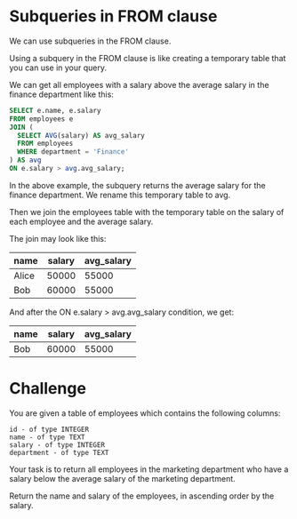# Subqueries in FROM clause

We can use subqueries in the FROM clause.

Using a subquery in the FROM clause is like creating a temporary table that you can use in your query.

We can get all employees with a salary above the average salary in the finance department like this:

```sql
SELECT e.name, e.salary
FROM employees e
JOIN (
  SELECT AVG(salary) AS avg_salary 
  FROM employees 
  WHERE department = 'Finance'
) AS avg
ON e.salary > avg.avg_salary;
```

In the above example, the subquery returns the average salary for the finance department. We rename this temporary table to avg.

Then we join the employees table with the temporary table on the salary of each employee and the average salary.

The join may look like this:

| name  | salary | avg_salary |
|-------|--------|------------|
| Alice | 50000  | 55000      |
| Bob   | 60000  | 55000      |

And after the ON e.salary > avg.avg_salary condition, we get:

| name  | salary | avg_salary |
|-------|--------|------------|
| Bob   | 60000  | 55000      |

# Challenge

You are given a table of employees which contains the following columns:

    id - of type INTEGER
    name - of type TEXT
    salary - of type INTEGER
    department - of type TEXT

Your task is to return all employees in the marketing department who have a salary below the average salary of the marketing department.

Return the name and salary of the employees, in ascending order by the salary.

